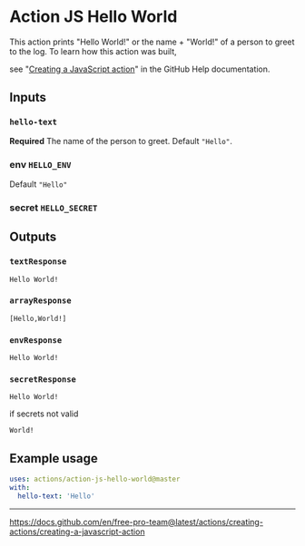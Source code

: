 # Action JS Hello World

This action prints "Hello World!" or the name + "World!" of a person to greet to the log. To learn how this action was built, 

see "[Creating a JavaScript action](https://help.github.com/en/articles/creating-a-javascript-action)" in the GitHub Help documentation.

## Inputs

### `hello-text`

**Required** The name of the person to greet. Default `"Hello"`.


### env `HELLO_ENV`

Default `"Hello"`

### secret `HELLO_SECRET`




## Outputs

### `textResponse`

```
Hello World!
```

### `arrayResponse`

```
[Hello,World!]
```

### `envResponse`

```
Hello World!
```

### `secretResponse`

```
Hello World!
```

if secrets not valid 

```
World!
```

## Example usage

```yaml
uses: actions/action-js-hello-world@master
with:
  hello-text: 'Hello'
```

---


[Link]: https://github.com/actions/hello-world-javascript-action
https://docs.github.com/en/free-pro-team@latest/actions/creating-actions/creating-a-javascript-action